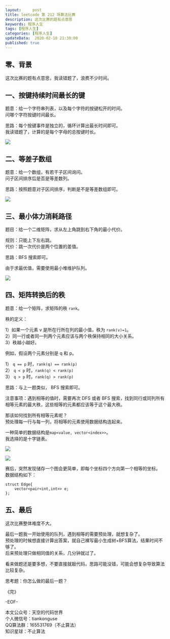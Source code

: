 ```yaml
---   
layout:     post  
title: leetcode 第 212 场算法比赛  
description: 这次比赛的题有点意思  
keywords: 程序人生  
tags: [程序人生]    
categories: [程序人生]  
updateData:  2020-02-18 21:30:00  
published: true  
---  
```



## 零、背景  


这次比赛的题有点意思，我读错题了，浪费不少时间。  


## 一、按键持续时间最长的键  


题意：给一个字符串列表，以及每个字符的按键松开的时间。  
问哪个字符按键时间最长。  


思路：每个按键事件是独立的，循环计算出最长时间即可。  
我读错题了，计算的是每个字母的总按键时长。  


![](http://res2020.tiankonguse.com/images/2020/10/25/001.png)


##  二、等差子数组  


题意：给一个数组，有若干子区间询问。  
问子区间排序后是否是等差数列。  


思路：按照题意对子区间排序，判断是不是等差数组即可。  


![](http://res2020.tiankonguse.com/images/2020/10/25/002.png)


## 三、最小体力消耗路径  


题目：给一个二维矩阵，求从左上角跳到右下角的最小代价。  


规则：只能上下左右跳。  
代价：跳一次代价是两个位置的差值。  


思路：BFS 搜索即可。  


由于求最优值，需要使用最小堆维护队列。  


![](http://res2020.tiankonguse.com/images/2020/10/25/003.png)


## 四、矩阵转换后的秩  


题意：给一个矩阵，求矩阵的秩 `rank`。  


秩的定义：  


1）如果一个元素 v 是所在行所在列的最小值，秩为 `rank(v)=1`。  
2）同一行或者同一列两个元素应该与两个秩保持相同的大小关系。  
3）秩越小越好。  

例如，假设两个元素分别是 q 和 p。  

1） `q == p` 时，`rank(q) == rank(p)`  
2） `q < p` 时，`rank(q) < rank(p)`  
3） `q > p` 时，`rank(q) > rank(p)`  


思路：与上一题类似， BFS 搜索即可。  


注意事项：遇到相等的值时，需要再次 DFS 或者 BFS 搜索，找到同行或同列所有相等元素的最大秩，这些相等的元素都应该等于这个最大秩。  


那该如何找到所有相等元素呢？  
预处理每一行与每一列，将相等的元素使用数据结构连起来。  


一种简单的数据结构是`map<value, vector<index>>`。  
我选择的是十字链表。  


![](http://res2020.tiankonguse.com/images/2020/10/25/004.png)


![](http://res2020.tiankonguse.com/images/2020/10/25/005.png)


赛后，突然发现储存一个图会更简单，即每个坐标四个方向第一个相等的坐标。  
数据结构如下：  


```
struct Edge{
    vector<pair<int,int>> e;
};
```


## 五、最后  


这次比赛整体难度不大。  


最后一题我一开始使用的队列，遇到相等的需要预处理，就想复杂了。  
预处理的时候想直接计算出答案，就自己裸写最小生成树+BFS算法，结果时间不够了。  
后来预处理只做相同值的关系，几分钟就过了。  


看来做题还是要多想，不要直接就敲代码，思路可能没错，可能会想复杂导致算法比较复杂。  


思考题：你怎么做的最后一题？  



《完》  


-EOF-  



本文公众号：天空的代码世界  
个人微信号：tiankonguse  
QQ算法群：165531769（不止算法）  
知识星球：不止算法  

